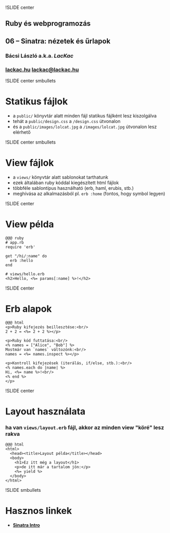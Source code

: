 !SLIDE center
## Ruby és webprogramozás
## 06 – **Sinatra**: nézetek és űrlapok

### **Bácsi László a.k.a. *LacKac***
### [lackac.hu](http://lackac.hu) lackac@lackac.hu

!SLIDE center smbullets
# Statikus fájlok

* a `public/` könyvtár alatt minden fájl statikus fájlként lesz kiszolgálva
* tehát a `public/design.css` a `/design.css` útvonalon
* és a `public/images/lolcat.jpg` a `/images/lolcat.jpg` útvonalon lesz elérhető

!SLIDE center smbullets
# View fájlok

* a `views/` könyvtár alatt sablonokat tarthatunk
* ezek általában ruby kóddal kiegészített html fájlok
* többféle sablontípus használható (erb, haml, erubis, stb.)
* meghívása az alkalmazásból pl. `erb :home` (fontos, hogy symbol legyen)

!SLIDE center
# View példa

    @@@ ruby
    # app.rb
    require 'erb'

    get "/hi/:name" do
      erb :hello
    end

    # views/hello.erb
    <h2>Hello, <%= params[:name] %>!</h2>

!SLIDE center
# Erb alapok

    @@@ html
    <p>Ruby kifejezés beillesztése:<br/>
    2 + 2 = <%= 2 + 2 %></p>

    <p>Ruby kód futtatása:<br/>
    <% names = ["Alice", "Bob"] %>
    Mostmár van `names` változónk:<br/>
    names = <%= names.inspect %></p>

    <p>Kontroll kifejezések (iterálás, if/else, stb.):<br/>
    <% names.each do |name| %>
    Hi, <%= name %>!<br/>
    <% end %>
    </p>

!SLIDE center
# Layout használata

### ha van `views/layout.erb` fájl, akkor az minden view "köré" lesz rakva

    @@@ html
    <html>
      <head><title>Layout példa</title></head>
      <body>
        <h1>Ez itt még a layout</h1>
        <p>de itt már a tartalom jön:</p>
        <%= yield %>
      </body>
    </html>

!SLIDE smbullets
# Hasznos linkek

* **[Sinatra Intro](http://www.sinatrarb.com/intro)**

